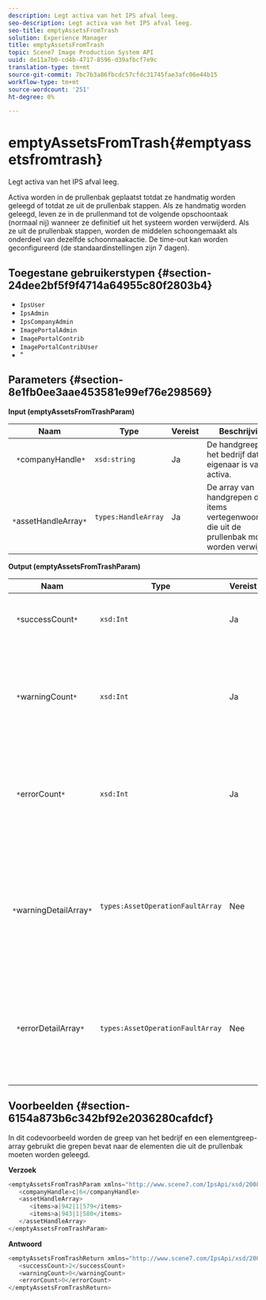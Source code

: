 ```yaml
---
description: Legt activa van het IPS afval leeg.
seo-description: Legt activa van het IPS afval leeg.
seo-title: emptyAssetsFromTrash
solution: Experience Manager
title: emptyAssetsFromTrash
topic: Scene7 Image Production System API
uuid: de11a7b0-cd4b-4717-8596-d39afbcf7e9c
translation-type: tm+mt
source-git-commit: 7bc7b3a86fbcdc57cfdc31745fae3afc06e44b15
workflow-type: tm+mt
source-wordcount: '251'
ht-degree: 0%

---
```



# emptyAssetsFromTrash{#emptyassetsfromtrash}

Legt activa van het IPS afval leeg.

Activa worden in de prullenbak geplaatst totdat ze handmatig worden geleegd of totdat ze uit de prullenbak stappen. Als ze handmatig worden geleegd, leven ze in de prullenmand tot de volgende opschoontaak (normaal nij) wanneer ze definitief uit het systeem worden verwijderd. Als ze uit de prullenbak stappen, worden de middelen schoongemaakt als onderdeel van dezelfde schoonmaakactie. De time-out kan worden geconfigureerd (de standaardinstellingen zijn 7 dagen).

## Toegestane gebruikerstypen {#section-24dee2bf5f9f4714a64955c80f2803b4}

* `IpsUser`
* `IpsAdmin`
* `IpsCompanyAdmin`
* `ImagePortalAdmin`
* `ImagePortalContrib`
* `ImagePortalContribUser`
* &quot;

## Parameters {#section-8e1fb0ee3aae453581e99ef76e298569}

**Input (emptyAssetsFromTrashParam)**

| Naam | Type | Vereist | Beschrijving |
|---|---|---|---|
| ` *`companyHandle`*` | `xsd:string` | Ja | De handgreep naar het bedrijf dat eigenaar is van de activa. |
| ` *`assetHandleArray`*` | `types:HandleArray` | Ja | De array van handgrepen die de items vertegenwoordigen die uit de prullenbak moeten worden verwijderd. |

**Output (emptyAssetsFromTrashParam)**

| Naam | Type | Vereist | Beschrijving |
|---|---|---|---|
| ` *`successCount`*` | `xsd:Int` | Ja | Het aantal elementen dat met succes uit de prullenbak is verwijderd. |
| ` *`warningCount`*` | `xsd:Int` | Ja | Het aantal waarschuwingen dat wordt gegenereerd wanneer de bewerking heeft geprobeerd elementen uit de prullenbak te verwijderen. |
| ` *`errorCount`*` | `xsd:Int` | Ja | Het aantal fouten dat is gegenereerd toen de bewerking probeerde elementen uit de prullenbak te verwijderen. |
| ` *`warningDetailArray`*` | `types:AssetOperationFaultArray` | Nee | De array met details die zijn gekoppeld aan de elementen die waarschuwingen hebben gegenereerd toen de bewerking probeerde deze uit de prullenbak te verwijderen. |
| ` *`errorDetailArray`*` | `types:AssetOperationFaultArray` | Nee | De array met details die zijn gekoppeld aan de elementen die fouten genereerden toen de bewerking probeerde deze uit de prullenbak te verwijderen. |

## Voorbeelden {#section-6154a873b6c342bf92e2036280cafdcf}

In dit codevoorbeeld worden de greep van het bedrijf en een elementgreep-array gebruikt die grepen bevat naar de elementen die uit de prullenbak moeten worden geleegd.

**Verzoek**

```java
<emptyAssetsFromTrashParam xmlns="http://www.scene7.com/IpsApi/xsd/2008-01-15">
   <companyHandle>c|6</companyHandle>
   <assetHandleArray>
      <items>a|942|1|579</items>
      <items>a|943|1|580</items>
   </assetHandleArray>
</emptyAssetsFromTrashParam>
```

**Antwoord**

```java
<emptyAssetsFromTrashReturn xmlns="http://www.scene7.com/IpsApi/xsd/2008-01-15">
   <successCount>2</successCount>
   <warningCount>0</warningCount>
   <errorCount>0</errorCount>
</emptyAssetsFromTrashReturn>
```

